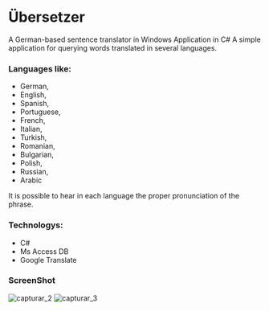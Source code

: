 # Übersetzer
A German-based sentence translator in Windows Application in C#
A simple application for querying words translated in several languages.

### Languages like:
- German,
- English,
- Spanish,
- Portuguese,
- French,
- Italian,
- Turkish,
- Romanian,
- Bulgarian,
- Polish,
- Russian,
- Arabic

It is possible to hear in each language the proper pronunciation of the phrase.

### Technologys:

- C#
- Ms Access DB
- Google Translate

### ScreenShot

![capturar_2](https://cloud.githubusercontent.com/assets/3647246/26784327/53767f22-49fd-11e7-95f9-1db3b830ca1b.PNG)
![capturar_3](https://cloud.githubusercontent.com/assets/3647246/26784326/53756542-49fd-11e7-8855-10a21fc59dd7.PNG)
